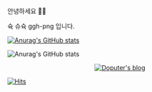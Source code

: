 안녕하세요 👋🏻

슉 슈슉 ggh-png 입니다.

[![Anurag's GitHub stats](https://github-readme-stats.vercel.app/api?username=ggh-png)](https://github.com/anuraghazra/github-readme-stats)

![Anurag's GitHub stats](https://github-readme-stats.vercel.app/api?username=ggh-png&show_icons=true&theme=radical)
<p align="center">

<a href="https://ggh-png.github.io/">

<img src="https://img.shields.io/badge/Blog-181717?style=flat-square&logo=GitHub&logoColor=white" alt="Doputer's blog" />

[![Hits](https://hits.seeyoufarm.com/api/count/incr/badge.svg?url=https%3A%2F%2Fgithub.com%2Fggh-png&count_bg=%2379C83D&title_bg=%23555555&icon=&icon_color=%23E7E7E7&title=hits&edge_flat=false)](https://hits.seeyoufarm.com)


